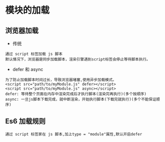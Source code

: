 # 模块的加载

## 浏览器加载

- 传统

```
通过 script 标签加载 js 脚本
默认情况下，浏览器是同步加载脚本，渲染引擎遇到script标签会停止等待脚本执行。
```

- defer 和 async

```
为了防止加载脚本时间过长，导致浏览器堵塞,使用异步加载模式。
<script src="path/to/myModule.js" defer></script>
<script src="path/to/myModule.js" async></script>
defer: 等待整个页面在内存中渲染完成后才执行脚本(渲染完再执行)(多个按顺序)
async: 一旦js脚本下载完成，就中断渲染，开始执行脚本(下载完就执行)(多个不能保证顺序)
```

## Es6 加载规则

```
通过 script 标签家在 js 脚本,加上type = "module"属性,默认开启defer
```
